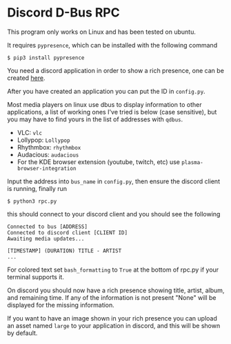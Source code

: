 # Discord D-Bus RPC
This program only works on Linux and has been tested on ubuntu.

It requires `pypresence`, which can be installed with the following command
```
$ pip3 install pypresence
```

You need a discord application in order to show a rich presence, one can be created [here](https://discord.com/developers/applications).

After you have created an application you can put the ID in `config.py`.

Most media players on linux use dbus to display information to other applications, a list of working ones I've tried is below (case sensitive), but you may have to find yours in the list of addresses with `qdbus`.

* VLC: `vlc`
* Lollypop: `Lollypop`
* Rhythmbox: `rhythmbox`
* Audacious: `audacious`
* For the KDE browser extension (youtube, twitch, etc) use `plasma-browser-integration`


Input the address into `bus_name` in `config.py`, then ensure the discord client is running, finally run 
```
$ python3 rpc.py
```
this should connect to your discord client and you should see the following
```
Connected to bus [ADDRESS]
Connected to discord client [CLIENT ID]
Awaiting media updates...

[TIMESTAMP] (DURATION) TITLE - ARTIST
...
```
For colored text set `bash_formatting` to `True` at the bottom of rpc.py if your terminal supports it.

On discord you should now have a rich presence showing title, artist, album, and remaining time. If any of the information is not present "None" will be displayed for the missing information.

If you want to have an image shown in your rich presence you can upload an asset named `large` to your application in discord, and this will be shown by default.